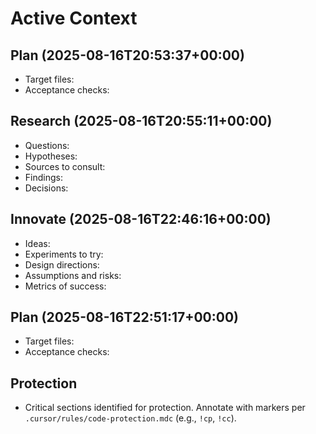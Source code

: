 # Active Context

## Plan (2025-08-16T20:53:37+00:00)
- Target files: 
- Acceptance checks: 

## Research (2025-08-16T20:55:11+00:00)
- Questions:
- Hypotheses:
- Sources to consult:
- Findings:
- Decisions:

## Innovate (2025-08-16T22:46:16+00:00)
- Ideas:
- Experiments to try:
- Design directions:
- Assumptions and risks:
- Metrics of success:

## Plan (2025-08-16T22:51:17+00:00)
- Target files: 
- Acceptance checks: 

## Protection
- Critical sections identified for protection. Annotate with markers per `.cursor/rules/code-protection.mdc` (e.g., `!cp`, `!cc`).
